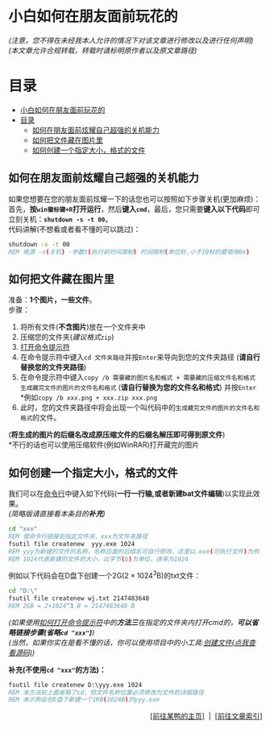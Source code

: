 # 小白如何在朋友面前玩花的  

*(注意，您不得在未经我本人允许的情况下对该文章进行修改以及进行任何声明)*  
*(本文章允许合规转载，转载时请标明原作者以及原文章路径)*  

# 目录  
- [小白如何在朋友面前玩花的](#小白如何在朋友面前玩花的)
- [目录](#目录)
  - [如何在朋友面前炫耀自己超强的关机能力](#如何在朋友面前炫耀自己超强的关机能力)
  - [如何把文件藏在图片里](#如何把文件藏在图片里)
  - [如何创建一个指定大小，格式的文件](#如何创建一个指定大小格式的文件)

## 如何在朋友面前炫耀自己超强的关机能力  
如果您想要在您的朋友面前炫耀一下的话您也可以按照如下步骤关机(更加麻烦)：  
首先，**按`win徽标键+R`打开运行**，然后**键入`cmd`**，最后，您只需要**键入以下代码**即可立刻关机：**`shutdown -s -t 00`**。  
代码讲解(不想看或者看不懂的可以跳过)：  
```bat
shutdown -s -t 00
REM 电源 -s(关机) -参数t(执行前时间限制) 时间限制(单位秒,小于10秒的要使用0x)
```

## 如何把文件藏在图片里  
准备：**1个图片，一些文件**。  
步骤：  
1. 将所有文件(**不含图片**)放在一个文件夹中  
2. 压缩您的文件夹(*建议格式*`zip`)  
3. [打开命令提示符](https://duckduckstudio.github.io/yazicbs.github.io/Articles/小鸡习/如何怎样/如何打开命令提示符.html)  
4. 在命令提示符中键入`cd 文件夹路径`并按`Enter`来导向到您的文件夹路径 (**请自行替换您的文件夹路径**)  
5. 在命令提示符中键入`copy /b 需要藏的图片名和格式 + 需要藏的压缩文件名和格式 生成藏完文件的图片的文件名和格式` (**请自行替换为您的文件名和格式**) 并按`Enter`  
*例如`copy /b xxx.png + xxx.zip xxx.png`
6. 此时，您的文件夹路径中将会出现一个叫代码中的`生成藏完文件的图片的文件名和格式`的文件。  

(**将生成的图片的后缀名改成原压缩文件的后缀名解压即可得到原文件**)  
*不行的话也可以使用压缩软件(例如WinRAR)打开藏完的图片  

## 如何创建一个指定大小，格式的文件
我们可以在[命令行](https://duckduckstudio.github.io/yazicbs.github.io/Articles/小鸡习/如何怎样/如何打开命令提示符.html)中键入如下代码(**一行一行输,或者新建bat文件编辑**)以实现此效果。  
*(简略版请直接看本条目的**补充**)*  
```bat
cd "xxx"
REM 使命令行链接到指定文件夹，xxx为文件夹路径
fsutil file createnew  yyy.exe 1024
REM yyy为新建的文件的名称，名称后面的后缀名可自行修改，这里以.exe(可执行文件)为例
REM 1024代表新建的文件的大小，以字节(b)为单位，进率为1024
```
例如以下代码会在D盘下创建一个2G($2×1024^3$B)的txt文件：
```bat
cd "D:\"
fsutil file createnew wj.txt 2147483648
REM 2GB = 2×1024^3 B = 2147483648 B
```
*(如果使用[如何打开命令提示符](https://duckduckstudio.github.io/yazicbs.github.io/Articles/小鸡习/如何怎样/如何打开命令提示符.html)中的**方法三**在指定的文件夹内打开cmd的，**可以省略链接步骤(省略`cd "xxx"`)**)*  
*(当然，如果你实在是看不懂的话，你可以使用项目中的小工具:[创建文件(点我查看源码)](https://github.com/DuckDuckStudio/Fufu_Tools/tree/main/Tools/创建文件/创建文件.cxx))*  

**补充(不使用`cd "xxx"`的方法)：**  
```bat
fsutil file createnew D:\yyy.exe 1024
REM 本方法较上面省略了cd，但文件名称位置必须修改为文件的详细路径
REM 本示例会在D盘下新建一个1KB(1024B)的yyy.exe
```

<div style="text-align: right;">
    <a href="https://duckduckstudio.github.io/yazicbs.github.io/" target="_blank">[前往某鸭的主页]</a>
    &nbsp;|&nbsp;
    <a href="https://duckduckstudio.github.io/yazicbs.github.io/Articles/Articles/" target="_blank">[前往文章索引]</a>
</div>
